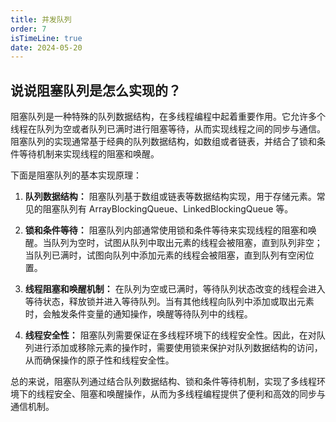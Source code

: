 ```yaml
---
title: 并发队列
order: 7
isTimeLine: true
date: 2024-05-20
---
```


## 说说阻塞队列是怎么实现的？  

阻塞队列是一种特殊的队列数据结构，在多线程编程中起着重要作用。它允许多个线程在队列为空或者队列已满时进行阻塞等待，从而实现线程之间的同步与通信。阻塞队列的实现通常基于经典的队列数据结构，如数组或者链表，并结合了锁和条件等待机制来实现线程的阻塞和唤醒。

下面是阻塞队列的基本实现原理：

1. **队列数据结构：** 阻塞队列基于数组或链表等数据结构实现，用于存储元素。常见的阻塞队列有 ArrayBlockingQueue、LinkedBlockingQueue 等。

2. **锁和条件等待：** 阻塞队列内部通常使用锁和条件等待来实现线程的阻塞和唤醒。当队列为空时，试图从队列中取出元素的线程会被阻塞，直到队列非空；当队列已满时，试图向队列中添加元素的线程会被阻塞，直到队列有空闲位置。

3. **线程阻塞和唤醒机制：** 在队列为空或已满时，等待队列状态改变的线程会进入等待状态，释放锁并进入等待队列。当有其他线程向队列中添加或取出元素时，会触发条件变量的通知操作，唤醒等待队列中的线程。

4. **线程安全性：** 阻塞队列需要保证在多线程环境下的线程安全性。因此，在对队列进行添加或移除元素的操作时，需要使用锁来保护对队列数据结构的访问，从而确保操作的原子性和线程安全性。

总的来说，阻塞队列通过结合队列数据结构、锁和条件等待机制，实现了多线程环境下的线程安全、阻塞和唤醒操作，从而为多线程编程提供了便利和高效的同步与通信机制。